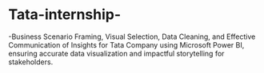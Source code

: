 # Tata-internship-
-Business Scenario Framing, Visual Selection, Data Cleaning, and Effective Communication of  Insights for Tata Company using Microsoft Power BI, ensuring accurate data visualization and  impactful storytelling for stakeholders.
